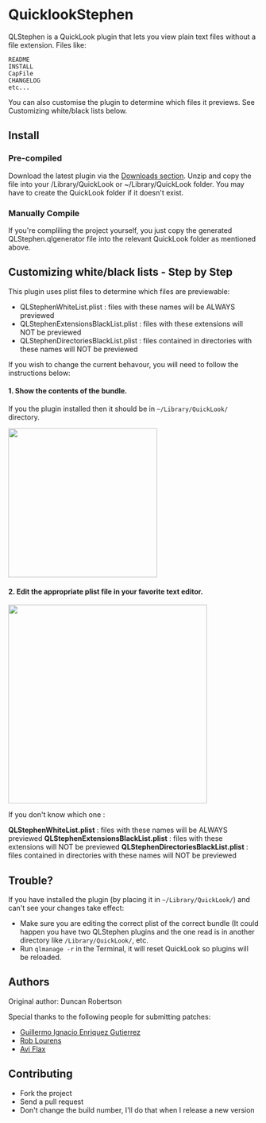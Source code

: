 # QuicklookStephen

QLStephen is a QuickLook plugin that lets you view plain text files without a file extension. Files like:

    README
    INSTALL
    CapFile
    CHANGELOG
    etc...

You can also customise the plugin to determine which files it previews. See Customizing white/black lists below.

## Install

### Pre-compiled

Download the latest plugin via the [Downloads section](https://github.com/downloads/whomwah/qlstephen/QLStephen.qlgenerator.zip). Unzip and copy the file into your /Library/QuickLook or ~/Library/QuickLook folder. You may have to create the QuickLook folder if it doesn't exist.

### Manually Compile

If you're compliling the project yourself, you just copy the generated QLStephen.qlgenerator file into the relevant QuickLook folder as mentioned above.

## Customizing white/black lists - Step by Step

This plugin uses plist files to determine which files are previewable:

* QLStephenWhiteList.plist : files with these names will be ALWAYS previewed
* QLStephenExtensionsBlackList.plist : files with these extensions will NOT be previewed
* QLStephenDirectoriesBlackList.plist : files contained in directories with these names will NOT be previewed

If you wish to change the current behavour, you will need to follow the instructions below:

#### 1. Show the contents of the bundle.

If you the plugin installed then it should be in `~/Library/QuickLook/` directory.

<a href="http://a.yfrog.com/img740/933/tipb.png"><img src="http://a.yfrog.com/img740/933/tipb.png" width="300"/></a>

#### 2. Edit the appropriate plist file in your favorite text editor.

<a href="http://a.yfrog.com/img878/3563/hd9w.png"><img src="http://a.yfrog.com/img878/3563/hd9w.png" width="400"/></a>

If you don't know which one :

**QLStephenWhiteList.plist** : files with these names will be ALWAYS previewed
**QLStephenExtensionsBlackList.plist** : files with these extensions will NOT be previewed
**QLStephenDirectoriesBlackList.plist** : files contained in directories with these names will NOT be previewed

## Trouble?

If you have installed the plugin (by placing it in `~/Library/QuickLook/`) and can't see your changes take effect:

- Make sure you are editing the correct plist of the correct bundle (It could happen you have two QLStephen plugins and the one read is in another directory like `/Library/QuickLook/`, etc.
- Run `qlmanage -r` in the Terminal, it will reset QuickLook so plugins will be reloaded.

## Authors

Original author: Duncan Robertson

Special thanks to the following people for submitting patches:

* [Guillermo Ignacio Enriquez Gutierrez](https://github.com/nacho4d)
* [Rob Lourens](https://github.com/roblourens)
* [Avi Flax](https://github.com/aviflax)

## Contributing

* Fork the project
* Send a pull request
* Don't change the build number, I'll do that when I release a new version
